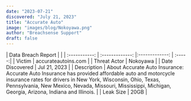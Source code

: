 ```yaml
---
date: "2023-07-21"
discovered: "July 21, 2023"
title: "Accurate Auto"
image: "images/blog/Nokoyawa.png"
author: "Breachsense Support"
draft: false
---
```


| Data Breach Report           |              | 
| :-----------: | :-------------:     |:-------------:    | :-----:|
| Victim      | accurateautoins.com      | 
| Threat Actor      | Nokoyawa      | 
| Date Discovered      | Jul 21, 2023      | 
| Description      | About Accurate Auto Insurance: Accurate Auto Insurance has provided affordable auto and motorcycle insurance rates for drivers in New York, Wisconsin, Ohio, Texas, Pennsylvania, New Mexico, Nevada, Missouri, Mississippi, Michigan, Georgia, Arizona, Indiana and Illinois.      | 
| Leak Size      | 20GB      | 

